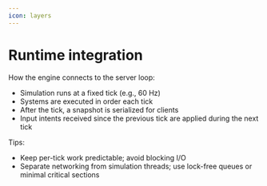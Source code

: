 ```yaml
---
icon: layers
---
```


# Runtime integration

How the engine connects to the server loop:

- Simulation runs at a fixed tick (e.g., 60 Hz)
- Systems are executed in order each tick
- After the tick, a snapshot is serialized for clients
- Input intents received since the previous tick are applied during the next tick

Tips:
- Keep per-tick work predictable; avoid blocking I/O
- Separate networking from simulation threads; use lock-free queues or minimal critical sections
